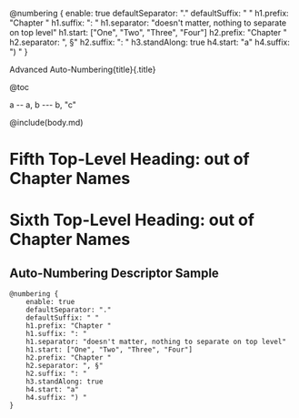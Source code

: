 @numbering {
    enable: true
    defaultSeparator: "."
    defaultSuffix: " "
    h1.prefix: "Chapter "
    h1.suffix: ": "
    h1.separator: "doesn't matter, nothing to separate on top level"
    h1.start: ["One", "Two", "Three", "Four"]
    h2.prefix: "Chapter "
    h2.separator: ", §"
    h2.suffix: ": "
    h3.standAlong: true
    h4.start: "a"
    h4.suffix: ") "
}

Advanced Auto-Numbering{title}{.title}

@toc

a -- a, b --- b, "c"

@include(body.md)

# Fifth Top-Level Heading: out of Chapter Names
# Sixth Top-Level Heading: out of Chapter Names

## Auto-Numbering Descriptor Sample

```
@numbering {
    enable: true
    defaultSeparator: "."
    defaultSuffix: " "
    h1.prefix: "Chapter "
    h1.suffix: ": "
    h1.separator: "doesn't matter, nothing to separate on top level"
    h1.start: ["One", "Two", "Three", "Four"]
    h2.prefix: "Chapter "
    h2.separator: ", §"
    h2.suffix: ": "
    h3.standAlong: true
    h4.start: "a"
    h4.suffix: ") "
}
```

